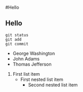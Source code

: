 #Hello

## Hello

```
git status
git add
git commit
```


- George Washington
- John Adams
- Thomas Jefferson


1. First list item
   - First nested list item
     - Second nested list item
